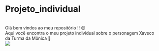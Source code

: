 # Projeto_individual
<br>
Olá bem vindos ao meu repositório !! 😊
<br>
Aqui você encontra o meu projeto individual sobre o personagem Xaveco da Turma da Mônica 📌
<br>
<img src="https://trello.com/1/cards/6444717d1d21412dcb27c40c/attachments/64447189ea199de1be8f5eb1/download/20230421_231637.jpg">

